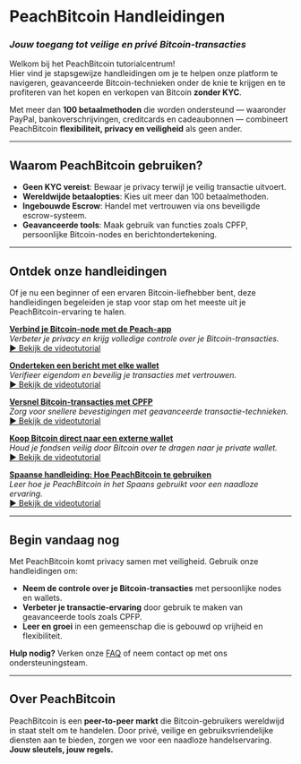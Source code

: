 # **PeachBitcoin Handleidingen**  
### *Jouw toegang tot veilige en privé Bitcoin-transacties*

Welkom bij het PeachBitcoin tutorialcentrum!  
Hier vind je stapsgewijze handleidingen om je te helpen onze platform te navigeren, geavanceerde Bitcoin-technieken onder de knie te krijgen en te profiteren van het kopen en verkopen van Bitcoin **zonder KYC**.

Met meer dan **100 betaalmethoden** die worden ondersteund — waaronder PayPal, bankoverschrijvingen, creditcards en cadeaubonnen — combineert PeachBitcoin **flexibiliteit, privacy en veiligheid** als geen ander.

---

## Waarom PeachBitcoin gebruiken?
- **Geen KYC vereist**: Bewaar je privacy terwijl je veilig transactie uitvoert.  
- **Wereldwijde betaalopties**: Kies uit meer dan 100 betaalmethoden.  
- **Ingebouwde Escrow**: Handel met vertrouwen via ons beveiligde escrow-systeem.  
- **Geavanceerde tools**: Maak gebruik van functies zoals CPFP, persoonlijke Bitcoin-nodes en berichtondertekening.

---

## Ontdek onze handleidingen

Of je nu een beginner of een ervaren Bitcoin-liefhebber bent, deze handleidingen begeleiden je stap voor stap om het meeste uit je PeachBitcoin-ervaring te halen.

**[Verbind je Bitcoin-node met de Peach-app](../btcnode-to-peachapp)**  
   *Verbeter je privacy en krijg volledige controle over je Bitcoin-transacties.*  
   [▶ Bekijk de videotutorial](https://www.youtube.com/watch?v=xtvq2i3mIYg)

**[Onderteken een bericht met elke wallet](../sign-message)**  
   *Verifieer eigendom en beveilig je transacties met vertrouwen.*  
   [▶ Bekijk de videotutorial](https://www.youtube.com/watch?v=xgewSfhLgtY)

**[Versnel Bitcoin-transacties met CPFP](../accelerate-using-cpfp)**  
   *Zorg voor snellere bevestigingen met geavanceerde transactie-technieken.*  
   [▶ Bekijk de videotutorial](https://www.youtube.com/watch?v=24OtQkL0CxU)

**[Koop Bitcoin direct naar een externe wallet](../peachbitcoin-wallet)**  
   *Houd je fondsen veilig door Bitcoin over te dragen naar je private wallet.*  
   [▶ Bekijk de videotutorial](https://www.youtube.com/watch?v=d3STuVfFWfQ)

**[Spaanse handleiding: Hoe PeachBitcoin te gebruiken](../peachbitcoin-in-spanish)**  
   *Leer hoe je PeachBitcoin in het Spaans gebruikt voor een naadloze ervaring.*  
   [▶ Bekijk de videotutorial](https://www.youtube.com/watch?v=sVwSzTVIe6s)

---

## **Begin vandaag nog**  

Met PeachBitcoin komt privacy samen met veiligheid. Gebruik onze handleidingen om:  
- **Neem de controle over je Bitcoin-transacties** met persoonlijke nodes en wallets.  
- **Verbeter je transactie-ervaring** door gebruik te maken van geavanceerde tools zoals CPFP.  
- **Leer en groei** in een gemeenschap die is gebouwd op vrijheid en flexibiliteit.

**Hulp nodig?** Verken onze [FAQ](https://peachbitcoin.com/faqhome) of neem contact op met ons ondersteuningsteam.

---

## **Over PeachBitcoin**  

PeachBitcoin is een **peer-to-peer markt** die Bitcoin-gebruikers wereldwijd in staat stelt om te handelen. Door privé, veilige en gebruiksvriendelijke diensten aan te bieden, zorgen we voor een naadloze handelservaring.  
**Jouw sleutels, jouw regels.**
